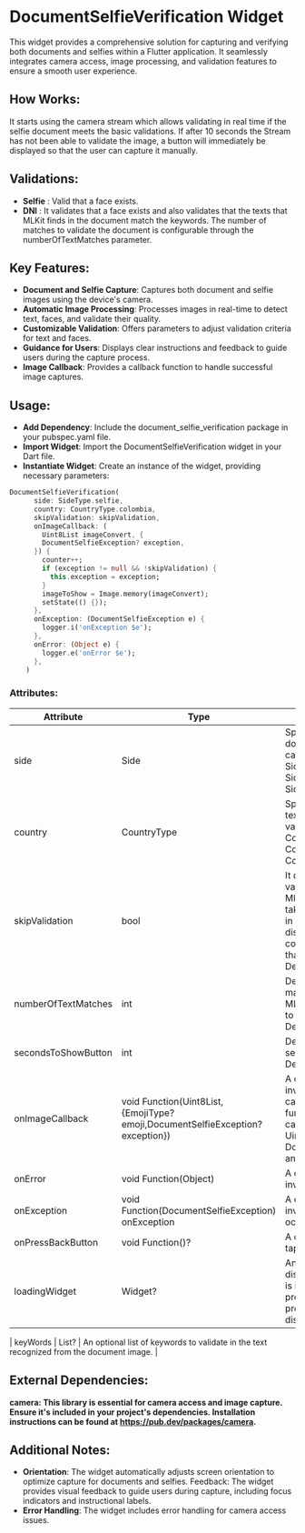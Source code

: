 # DocumentSelfieVerification Widget

This widget provides a comprehensive solution for capturing and verifying both documents and selfies within a Flutter application. It seamlessly integrates camera access, image processing, and validation features to ensure a smooth user experience.

## How Works:

It starts using the camera stream which allows validating in real time if the selfie document meets the basic validations.
If after 10 seconds the Stream has not been able to validate the image, a button will immediately be displayed so that the user can capture it manually.

## Validations:

- **Selfie** : Valid that a face exists.
- **DNI** : It validates that a face exists and also validates that the texts that MLKit finds in the document match the keywords. The number of matches to validate the document is configurable through the numberOfTextMatches parameter.

## Key Features:

- **Document and Selfie Capture**: Captures both document and selfie images using the device's camera.
- **Automatic Image Processing**: Processes images in real-time to detect text, faces, and validate their quality.
- **Customizable Validation**: Offers parameters to adjust validation criteria for text and faces.
- **Guidance for Users**: Displays clear instructions and feedback to guide users during the capture process.
- **Image Callback**: Provides a callback function to handle successful image captures.

## Usage:

- **Add Dependency**: Include the document_selfie_verification package in your pubspec.yaml file.
- **Import Widget**: Import the DocumentSelfieVerification widget in your Dart file.
- **Instantiate Widget**: Create an instance of the widget, providing necessary parameters:

<?code-excerpt "main.dart (DocumentSelfieVerification)"?>

```dart
DocumentSelfieVerification(
      side: SideType.selfie,
      country: CountryType.colombia,
      skipValidation: skipValidation,
      onImageCallback: (
        Uint8List imageConvert, {
        DocumentSelfieException? exception,
      }) {
        counter++;
        if (exception != null && !skipValidation) {
          this.exception = exception;
        }
        imageToShow = Image.memory(imageConvert);
        setState(() {});
      },
      onException: (DocumentSelfieException e) {
        logger.i('onException $e');
      },
      onError: (Object e) {
        logger.e('onError $e');
      },
    )
```

### Attributes:

| Attribute                    | Type                                                           | Description                                                                                                                                                                                                                   |
| ---------------------------- | -------------------------------------------------------------- | ----------------------------------------------------------------------------------------------------------------------------------------------------------------------------------------------------------------------------- |
| side                         | Side                                                           | Specifies the side of the document or selfie to be captured. Possible values:<br>Side.selfie,<br>Side.frontSide,<br>Side.backSide.                                                                                            |
| country                      | CountryType                                                    | Specifies the country for text validation. Possible values: <br>CountryType.colombia,<br>CountryType.peru,<br>CountryType.chile.                                                                                              |
| skipValidation               | bool                                                           | It determines whether to validate the image with MlKit and also does not take into account the time in which the button is displayed and only allows consumption on demand, that is, through the button. Default value: false |
| numberOfTextMatches          | int                                                            | Determines how many matches it finds between MLKit texts and keywords to validate an image. Default value : 2                                                                                                                 |
| secondsToShowButton          | int                                                            | Determines how many seconds to show button. Default value : 10.                                                                                                                                                               |
| onImageCallback              | void Function(Uint8List, {EmojiType? emoji,DocumentSelfieException? exception}) | A callback function that is invoked when image capture occurs. The function receives the captured image data as a Uint8List, exception as DocumentSelfieException? and emoji EmojiType?                                                          |
| onError                      | void Function(Object)                                          | A callback function that is invoked when error occurs                                                                                                                                                                         |
| onException                  | void Function(DocumentSelfieException) onException             | A callback function that is invoked when exception occurs                                                                                                                                                                     |
| onPressBackButton            | void Function()?                                               | A callback function when tap ui back button                                                                                                                                                                                   |
| loadingWidget                | Widget?                                                        | An optional widget to display while the camera is initializing. If not provided, a default progress indicator will be displayed.                                                                                              |

| keyWords | List<String>? | An optional list of keywords to validate in the text recognized from the document image. |

## External Dependencies:

**camera: This library is essential for camera access and image capture. Ensure it's included in your project's dependencies. Installation instructions can be found at https://pub.dev/packages/camera.**

## Additional Notes:

- **Orientation**: The widget automatically adjusts screen orientation to optimize capture for documents and selfies.
  Feedback: The widget provides visual feedback to guide users during capture, including focus indicators and instructional labels.
- **Error Handling**: The widget includes error handling for camera access issues.
